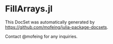 # FillArrays.jl

This DocSet was automatically generated by https://github.com/mofeing/julia-package-docsets.

Contact @mofeing for any inquiries.
